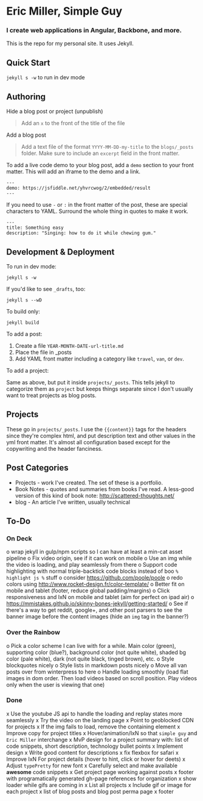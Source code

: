 # Eric Miller, Simple Guy
### I create web applications in Angular, Backbone, and more.

This is the repo for my personal site. It uses Jekyll.



## Quick Start

`jekyll s -w` to run in dev mode



## Authoring

Hide a blog post or project (unpublish)

> Add an `x` to the front of the title of the file

Add a blog post

> Add a text file of the format `YYYY-MM-DD-my-title` to the `blogs/_posts` folder. Make sure to include an `excerpt` field in the front matter.

To add a live code demo to your blog post, add a `demo` section to your front matter. This will add an iframe to the demo and a link.

    ---
    demo: https://jsfiddle.net/yhvrcwog/2/embedded/result
    ---

If you need to use `-` or `:` in the front matter of the post, these are special characters to YAML. Surround the whole thing in quotes to make it work.

    ---
    title: Something easy
    description: "Singing: how to do it while chewing gum."



## Development & Deployment

To run in dev mode:

    jekyll s -w

If you'd like to see `_drafts`, too:

    jekyll s --wD

To build only:

    jekyll build

To add a post:

1. Create a file `YEAR-MONTH-DATE-url-title.md`
2. Place the file in _posts
3. Add YAML front matter including a category like `travel`, `van`, or `dev`.

To add a project:

Same as above, but put it inside `projects/_posts`. This tells jekyll to categorize them as `project` but keeps things separate since I don't usually want to treat projects as blog posts.



## Projects

These go in `projects/_posts`. I use the `{{content}}` tags for the headers since they're complex html, and put description text and other values in the yml front matter.
It's almost all configuration based except for the copywriting and the header fanciness.


## Post Categories

* Projects - work I've created. The set of these is a portfolio.
* Book Notes - quotes and summaries from books I've read. A less-good version of this kind of book note: http://scattered-thoughts.net/
* blog - An article I've written, usually technical

## To-Do

### On Deck
o wrap jekyll in gulp/npm scripts so I can have at least a min-cat asset pipeline
o Fix video origin, see if it can work on mobile
o Use an img while the video is loading, and play seamlessly from there
o Support code highlighting with normal triple-backtick code blocks instead of boo `% highlight js %` stuff
o consider https://github.com/poole/poole
o redo colors using http://www.rocket-design.fr/color-template/
o Better fit on mobile and tablet (footer, reduce global padding/margins)
o Click responsiveness and IxN on mobile and tablet (aim for perfect on ipad air)
o https://mmistakes.github.io/skinny-bones-jekyll/getting-started/
o See if there's a way to get reddit, google+, and other post parsers to see the banner image before the content images (hide an `img` tag in the banner?)

### Over the Rainbow
o Pick a color scheme I can live with for a while. Main color (green), supporting color (blue?), background color (not quite white), shaded bg color (pale white), dark (not quite black, tinged brown), etc.
o Style blockquotes nicely
o Style lists in markdown posts nicely
o Move all van posts over from winterpress to here
o Handle loading smoothly (load flat images in dom order. Then load videos based on scroll position. Play videos only when the user is viewing that one)


### Done
x Use the youtube JS api to handle the loading and replay states more seamlessly
x Try the video on the landing page
x Point to geoblocked CDN for projects
x If the img fails to load, remove the containing element
x Improve copy for project titles
x Hover/animation/IxN so that `simple guy` and `Eric Miller` interchange
x MvP design for a project summary with: list of code snippets, short description, technology bullet points
x Implement design
x Write good content for descriptions
x fix flexbox for safari
x Improve IxN For project details (hover to hint, click or hover for deets)
x Adjust `typePretty` for new font
x Carefully select and make available **awesome** code snippets
x Get project page working against posts
x footer with programatically generated gh-page references for organization
x show loader while gifs are coming in
x List all projects
x Include gif or image for each project
x list of blog posts and blog post perma page
x footer
